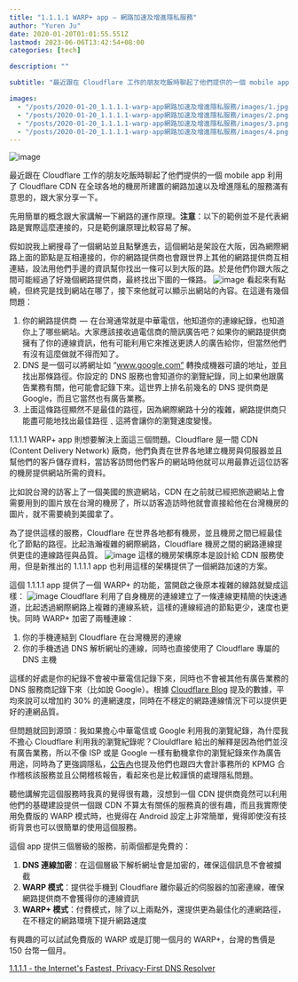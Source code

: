 ```yaml
---
title: "1.1.1.1 WARP+ app — 網路加速及增進隱私服務"
author: "Yuren Ju"
date: 2020-01-20T01:01:55.551Z
lastmod: 2023-06-06T13:42:54+08:00
categories: [tech]

description: ""

subtitle: "最近跟在 Cloudflare 工作的朋友吃飯時聊起了他們提供的一個 mobile app 利用了 Cloudflare CDN 在全球各地的機房所建置的網路加速以及增進隱私的服務滿有意思的，跟大家分享一下。"

images:
  - "/posts/2020-01-20_1.1.1.1-warp-app網路加速及增進隱私服務/images/1.jpg"
  - "/posts/2020-01-20_1.1.1.1-warp-app網路加速及增進隱私服務/images/2.png"
  - "/posts/2020-01-20_1.1.1.1-warp-app網路加速及增進隱私服務/images/3.png"
  - "/posts/2020-01-20_1.1.1.1-warp-app網路加速及增進隱私服務/images/4.png"
---
```


![image](/posts/2020-01-20_1.1.1.1-warp-app網路加速及增進隱私服務/images/1.jpg#layoutTextWidth)

最近跟在 Cloudflare 工作的朋友吃飯時聊起了他們提供的一個 mobile app 利用了 Cloudflare CDN 在全球各地的機房所建置的網路加速以及增進隱私的服務滿有意思的，跟大家分享一下。

先用簡單的概念跟大家講解一下網路的運作原理。**注意**：以下的範例並不是代表網路是實際這麼連接的，只是範例讓原理比較容易了解。

假如說我上網搜尋了一個網站並且點擊進去，這個網站是架設在大阪，因為網際網路上面的節點是互相連接的，你的網路提供商也會跟世界上其他的網路提供商互相連結，設法用他們手邊的資訊幫你找出一條可以到大阪的路。於是他們你跟大阪之間可能經過了好幾個網路提供商，最終找出下圖的一條路。
![image](/posts/2020-01-20_1.1.1.1-warp-app網路加速及增進隱私服務/images/2.png#layoutTextWidth)
看起來有點繞，但終究是找到網站在哪了，接下來他就可以顯示出網站的內容。在這邊有幾個問題：

1.  你的網路提供商  —  在台灣通常就是中華電信，他知道你的連線紀錄，也知道你上了哪些網站。大家應該接收過電信商的簡訊廣告吧？如果你的網路提供商擁有了你的連線資訊，他有可能利用它來推送更誘人的廣告給你，但當然他們有沒有這麼做就不得而知了。
2.  DNS 是一個可以將網址如 “www.google.com” 轉換成機器可讀的地址，並且找出那條路徑。你設定的 DNS 服務也會知道你的瀏覽紀錄，同上如果他跟廣告業務有關，他可能會記錄下來。這世界上排名前幾名的 DNS 提供商是 Google，而且它當然也有廣告業務。
3.  上面這條路徑顯然不是最佳的路徑，因為網際網路十分的複雜，網路提供商只能盡可能地找出最佳路徑﹑這將會讓你的瀏覽速度變慢。

1.1.1.1 WARP+ app 則想要解決上面這三個問題。Cloudflare 是一間 CDN (Content Delivery Network) 廠商，他們負責在世界各地建立機房與伺服器並且幫他們的客戶儲存資料，當訪客訪問他們客戶的網站時他就可以用最靠近這位訪客的機房提供網站所需的資料。

比如說台灣的訪客上了一個美國的旅遊網站，CDN 在之前就已經把旅遊網站上會需要用到的圖片放在台灣的機房了，所以訪客造訪時他就會直接給他在台灣機房的圖片，就不需要繞到美國拿了。

為了提供這樣的服務，Cloudflare 在世界各地都有機房，並且機房之間已經最佳化了節點的路徑。比起浩瀚複雜的網際網路，Cloudflare 機房之間的網路連線提供更佳的連線路徑與品質。
![image](/posts/2020-01-20_1.1.1.1-warp-app網路加速及增進隱私服務/images/3.png#layoutTextWidth)
這樣的機房架構原本是設計給 CDN 服務使用，但是新推出的 1.1.1.1 app 也利用這樣的架構提供了一個網路加速的方案。

這個 1.1.1.1 app 提供了一個 WARP+ 的功能，當開啟之後原本複雜的線路就變成這樣：
![image](/posts/2020-01-20_1.1.1.1-warp-app網路加速及增進隱私服務/images/4.png#layoutTextWidth)
Cloudflare 利用了自身機房的連線建立了一條連線更精簡的快速通道，比起透過網際網路上複雜的連線系統，這樣的連線經過的節點更少，速度也更快。同時 WARP+ 加密了兩種連線：

1.  你的手機連結到 Cloudflare 在台灣機房的連線
2.  你的手機透過 DNS 解析網址的連線，同時也直接使用了 Cloudflare 專屬的 DNS 主機

這樣的好處是你的紀錄不會被中華電信記錄下來，同時也不會被其他有廣告業務的 DNS 服務商記錄下來（比如說 Google）。根據 [Cloudflare Blog](https://blog.cloudflare.com/announcing-warp-plus/) 提及的數據，平均來說可以增加約 30% 的連網速度，同時在不穩定的網路連線情況下可以提供更好的連網品質。

但問題就回到源頭：我如果擔心中華電信或 Google 利用我的瀏覽紀錄，為什麼我不擔心 Cloudflare 利用我的瀏覽紀錄呢？Clouldflare 給出的解釋是因為他們並沒有廣告業務，所以不像 ISP 或是 Google 一樣有動機拿你的瀏覽紀錄來作為廣告用途，同時為了更強調隱私，[公告內](https://blog.cloudflare.com/announcing-1111/)也提及他們也跟四大會計事務所的 KPMG 合作稽核該服務並且公開稽核報告，看起來也是比較謹慎的處理隱私問題。

聽他講解完這個服務時我真的覺得很有趣，沒想到一個 CDN 提供商竟然可以利用他們的基礎建設提供一個跟 CDN 不算太有關係的服務真的很有趣，而且我實際使用免費版的 WARP 模式時，也覺得在 Android 設定上非常簡單，覺得即使沒有技術背景也可以很簡單的使用這個服務。

這個 app 提供三個層級的服務，前兩個都是免費的：

1.  **DNS 連線加密**：在這個層級下解析網址會是加密的，確保這個訊息不會被攔截
2.  **WARP 模式**：提供從手機到 Cloudflare 離你最近的伺服器的加密連線，確保網路提供商不會獲得你的連線資訊
3.  **WARP+ 模式**：付費模式，除了以上兩點外，還提供更為最佳化的連網路徑，在不穩定的網路環境下提升網路速度

有興趣的可以試試免費版的 WARP 或是訂閱一個月的 WARP+，台灣的售價是 150 台幣一個月。

[1.1.1.1 - the Internet&#39;s Fastest, Privacy-First DNS Resolver](https://1.1.1.1/zh-Hant/dns/)
